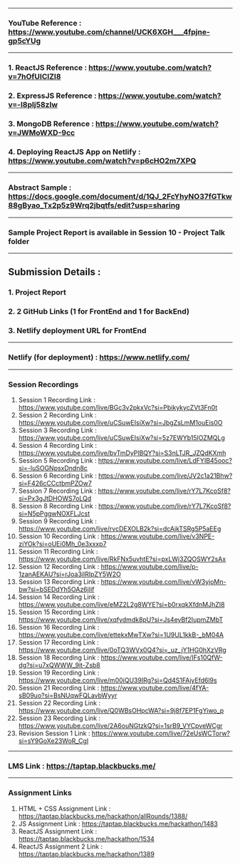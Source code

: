----------------------------------------------------

### YouTube Reference : https://www.youtube.com/channel/UCK6XGH___4fpjne-gp5cYUg

----------------------------------------------------

### 1. ReactJS Reference : https://www.youtube.com/watch?v=7hOfUIClZI8
### 2. ExpressJS Reference : https://www.youtube.com/watch?v=-I8pIj58zIw
### 3. MongoDB Reference : https://www.youtube.com/watch?v=JWMoWXD-9cc
### 4. Deploying ReactJS App on Netlify : https://www.youtube.com/watch?v=p6cHO2m7XPQ

----------------------------------------------------

### Abstract Sample : https://docs.google.com/document/d/1QJ_2FcYhyNO37fGTkw88gByao_Tx2p5z9Wrq2jbqtfs/edit?usp=sharing

----------------------------------------------------

### Sample Project Report is available in Session 10 - Project Talk folder

----------------------------------------------------

## Submission Details :
### 1. Project Report
### 2. 2 GitHub Links (1 for FrontEnd and 1 for BackEnd)
### 3. Netlify deployment URL for FrontEnd

----------------------------------------------------

### Netlify (for deployment) : https://www.netlify.com/

----------------------------------------------------

### Session Recordings
1. Session 1 Recording Link : https://www.youtube.com/live/BGc3v2pkxVc?si=PbikykycZVt3Fn0t
2. Session 2 Recording Link : https://www.youtube.com/live/uCSuwEIsiXw?si=JbgZsLmM1ouEis0O
3. Session 3 Recording Link : https://www.youtube.com/live/uCSuwEIsiXw?si=5z7EWYb15lOZMQLg
4. Session 4 Recording Link : https://www.youtube.com/live/bvTmDyPlBQY?si=S3nLTJR_JZQdKXmh
5. Session 5 Recording Link : https://www.youtube.com/live/LdFYIB45ooc?si=-luSOGNpsxDndn8c
6. Session 6 Recording Link : https://www.youtube.com/live/JV2c1a21Bhw?si=F426cCCctbmPZOw7
7. Session 7 Recording Link : https://www.youtube.com/live/rY7L7KcoSf8?si=Px3gJtDHOWS7oLQd
8. Session 8 Recording Link : https://www.youtube.com/live/rY7L7KcoSf8?si=N5pPggwNOXFLJcst
9. Session 9 Recording Link : https://www.youtube.com/live/rvcDEXOLB2k?si=dcAjkTSRg5P5aEEg
10. Session 10 Recording Link : https://www.youtube.com/live/v3NPE-ziYOk?si=oUEi0Mh_0e3xxxp7
11. Session 11 Recording Link : https://www.youtube.com/live/RkFNx5uvhtE?si=pxLWj3ZQOSWY2sAx
12. Session 12 Recording Link : https://www.youtube.com/live/p-1zanAEKAU?si=rJoa3ilRIpZY5W2O
13. Session 13 Recording Link : https://www.youtube.com/live/vW3yjoMn-bw?si=bSEDdYh5OAz6jIif
14. Session 14 Recording Link : https://www.youtube.com/live/eMZ2L2g8WYE?si=b0rxqkXfdnMJhZI8
15. Session 15 Recording Link : https://www.youtube.com/live/xqfydmdk8pU?si=Js4eyBf2IupmZMbT
16. Session 16 Recording Link : https://www.youtube.com/live/ettekxMwTXw?si=1U9UL1kkB-_bM04A
17. Session 17 Recording Link : https://www.youtube.com/live/0oTQ3WVx0Q4?si=_uz_jY1HG0hXzVRg
18. Session 18 Recording Link : https://www.youtube.com/live/IFs10QfW-dg?si=u7xQWWW_9it-Zsb8
19. Session 19 Recording Link : https://www.youtube.com/live/m00iQU39IRg?si=Qd4S1FAjyEfd6l9s
20. Session 21 Recording Link : https://www.youtube.com/live/4fYA-sB09uo?si=BsNUqwFQLavbWyyr
21. Session 22 Recording Link : https://www.youtube.com/live/Q0WBsOHpcWA?si=9j8f7EP1FgYiwo_p
22. Session 23 Recording Link : https://www.youtube.com/live/2A6ouNGtzkQ?si=1srB9_VYCpveWCgr
23. Revision Session 1 Link : https://www.youtube.com/live/72eUsWCTorw?si=sY9GoXe23WoR_CgI

----------------------------------------------------
### LMS Link : https://taptap.blackbucks.me/
----------------------------------------------------

### Assignment Links
1. HTML + CSS Assignment Link : https://taptap.blackbucks.me/hackathon/allRounds/1388/
2. JS Assignment Link : https://taptap.blackbucks.me/hackathon/1483
3. ReactJS Assignment Link : https://taptap.blackbucks.me/hackathon/1534
4. ReactJS Assignment 2 Link : https://taptap.blackbucks.me/hackathon/1389

